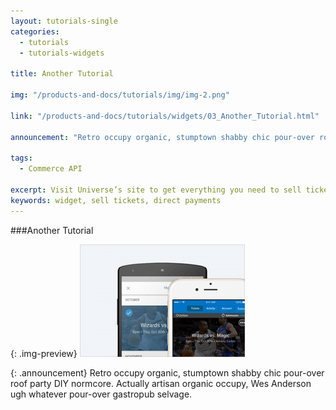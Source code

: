 ```yaml
---
layout: tutorials-single
categories: 
  - tutorials
  - tutorials-widgets

title: Another Tutorial

img: "/products-and-docs/tutorials/img/img-2.png"

link: "/products-and-docs/tutorials/widgets/03_Another_Tutorial.html"

announcement: "Retro occupy organic, stumptown shabby chic pour-over roof party DIY normcore. Actually artisan organic occupy, Wes Anderson ugh whatever pour-over gastropub selvage."

tags: 
  - Commerce API

excerpt: Visit Universe’s site to get everything you need to sell tickets directly on your website at no additional cost.
keywords: widget, sell tickets, direct payments
---
```


###Another Tutorial

{: .img-preview}
[![Another Tutorial](/products-and-docs/tutorials/img/img-2.png)](https://www.universe.com/)

{: .announcement}
Retro occupy organic, stumptown shabby chic pour-over roof party DIY normcore. Actually artisan organic occupy, Wes Anderson ugh whatever pour-over gastropub selvage.